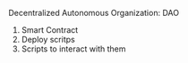 Decentralized Autonomous Organization: DAO

1) Smart Contract
2) Deploy scritps
3) Scripts to interact with them